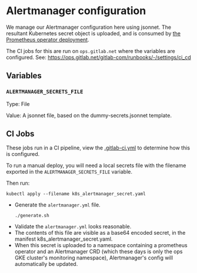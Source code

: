 # Alertmanager configuration

We manage our Alertmanager configuration here using jsonnet. The resultant
Kubernetes secret object is uploaded, and is consumed by
[the Prometheus operator deployment](https://gitlab.com/gitlab-com/gl-infra/k8s-workloads/gitlab-helmfiles/-/tree/master/releases/30-gitlab-monitoring).

The CI jobs for this are run on `ops.gitlab.net` where the variables are configured.
See: https://ops.gitlab.net/gitlab-com/runbooks/-/settings/ci_cd

## Variables

### `ALERTMANAGER_SECRETS_FILE`

Type: File

Value: A jsonnet file, based on the dummy-secrets.jsonnet template.

## CI Jobs

These jobs run in a CI pipeline, view the [.gitlab-ci.yml](../.gitlab-ci.yml) to
determine how this is configured.

To run a manual deploy, you will need a local secrets file with the filename
exported in the `ALERTMANAGER_SECRETS_FILE` variable.

Then run:

```shell
kubectl apply --filename k8s_alertmanager_secret.yaml
```

* Generate the `alertmanager.yml` file.
  ```shell
  ./generate.sh
  ```
* Validate the `alertmanager.yml` looks reasonable.
* The contents of this file are visible as a base64 encoded secret, in the
  manifest k8s_alertmanager_secret.yaml.
* When this secret is uploaded to a namespace containing a prometheus operator
  and an Alertmanager CRD (which these days is only the ops GKE cluster's
  monitoring namespace), Alertmanager's config will automatically be updated.
